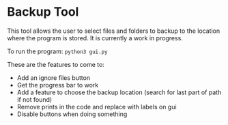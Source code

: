 # Backup Tool
This tool allows the user to select files and folders to backup to the location where the program is stored. It is currently a work in progress.

To run the program: `python3 gui.py`

These are the features to come to:
* Add an ignore files button
* Get the progress bar to work
* Add a feature to choose the backup location (search for last part of path if not found)
* Remove prints in the code and replace with labels on gui
* Disable buttons when doing something
